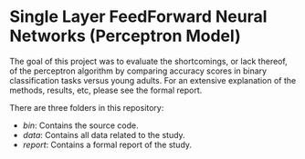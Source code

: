 # Single Layer FeedForward Neural Networks (Perceptron Model)

The goal of this project was to evaluate the shortcomings, or lack thereof, of the perceptron algorithm by comparing accuracy scores in binary classification tasks versus young adults. For an extensive explanation of the methods, results, etc, please see the formal report. 

There are three folders in this repository:
 - *bin*: Contains the source code. 
 - *data*: Contains all data related to the study.
 - *report*: Contains a formal report of the study. 


 
